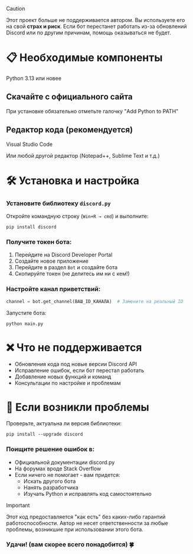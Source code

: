 > [!CAUTION]
> Этот проект больше не поддерживается автором.
> Вы используете его на свой **страх и риск**. Если бот перестанет работать из-за обновлений Discord или по другим причинам, помощь оказываться не будет.

# 📋 Необходимые компоненты
Python 3.13 или новее

## Скачайте с официального сайта

При установке обязательно отметьте галочку "Add Python to PATH"

## Редактор кода (рекомендуется)

Visual Studio Code

Или любой другой редактор (Notepad++, Sublime Text и т.д.)

# 🛠 Установка и настройка
### Установите библиотеку `discord.py`
Откройте командную строку (`Win+R → cmd`) и выполните:
```pip
pip install discord
```
### Получите токен бота:

1. Перейдите на Discord Developer Portal
2. Создайте новое приложение
3. Перейдите в раздел `Bot` и создайте бота
4. Скопируйте токен (не делитесь им ни с кем!)

### Настройте канал приветствий:

```python
channel = bot.get_channel(ВАШ_ID_КАНАЛА)  # Замените на реальный ID
```
Запустите бота:
```bash
python main.py
```
# ❌ Что не поддерживается
  - Обновления кода под новые версии Discord API
  - Исправление ошибок, если бот перестал работать
  - Добавление новых функций и команд
  - Консультации по настройке и проблемам

# 🔧 Если возникли проблемы
Проверьте, актуальна ли версия библиотеки:

```pip
pip install --upgrade discord
```
### Поищите решение ошибок в:
  - Официальной документации discord.py
  - На форумах вроде Stack Overflow
  - Если ничего не помогает - вам придется:
      - Искать другого бота
      - Нанять разработчика
      - Изучать Python и исправлять код самостоятельно

> [!IMPORTANT]
> Этот код предоставляется "как есть" без каких-либо гарантий работоспособности. Автор не несет ответственности за любые проблемы, возникшие при использовании этого бота.

### Удачи! (вам скорее всего понадобится) 🍀
